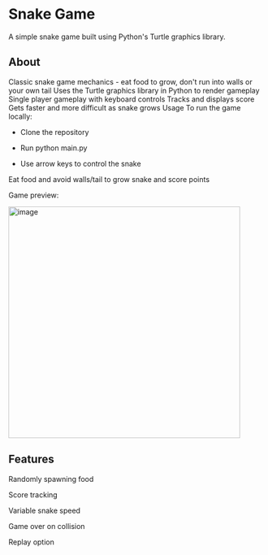 # Snake Game
A simple snake game built using Python's Turtle graphics library.

## About
Classic snake game mechanics - eat food to grow, don't run into walls or your own tail
Uses the Turtle graphics library in Python to render gameplay
Single player gameplay with keyboard controls
Tracks and displays score
Gets faster and more difficult as snake grows
Usage
To run the game locally:

- Clone the repository

- Run python main.py

- Use arrow keys to control the snake

Eat food and avoid walls/tail to grow snake and score points

Game preview:


<img width="456" alt="image" src="https://github.com/Aite09/Python-Projects/assets/130272673/8977c61f-2381-4b97-9fe5-6fa1a4c79459">


## Features
Randomly spawning food

Score tracking

Variable snake speed

Game over on collision

Replay option
